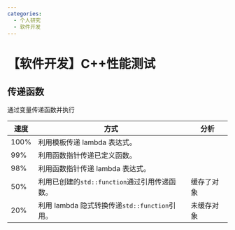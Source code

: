 ```yaml
---
categories:
  - 个人研究
  - 软件开发
---
```

# 【软件开发】C++性能测试

## 传递函数

通过变量传递函数并执行

| 速度 | 方式                                          | 分析       |
| ---- | --------------------------------------------- | ---------- |
| 100% | 利用模板传递 lambda 表达式。                  |
| 99%  | 利用函数指针传递已定义函数。                  |
| 98%  | 利用函数指针传递 lambda 表达式。              |
| 50%  | 利用已创建的`std::function`通过引用传递函数。 | 缓存了对象 |
| 20%  | 利用 lambda 隐式转换传递`std::function`引用。 | 未缓存对象 |
